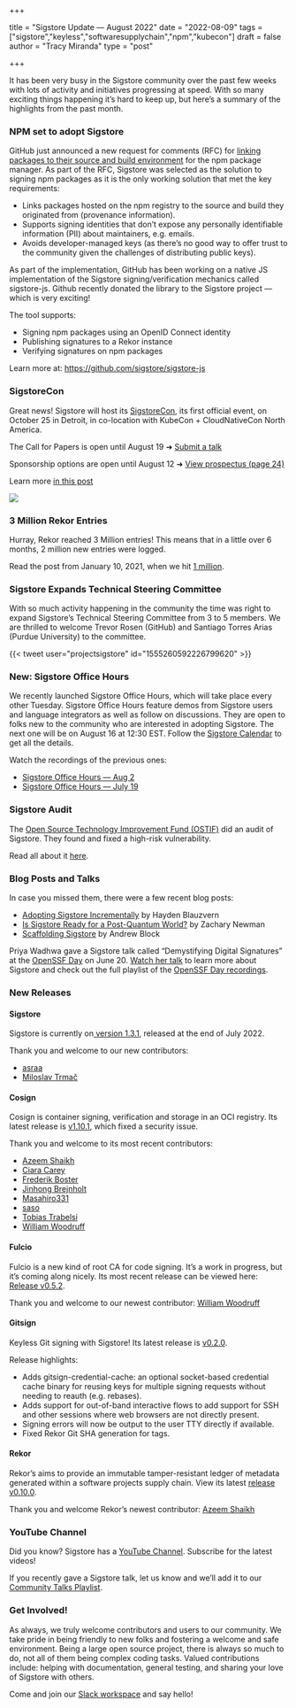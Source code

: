 +++

title = "Sigstore Update — August 2022"
date = "2022-08-09"
tags = ["sigstore","keyless","softwaresupplychain","npm","kubecon"]
draft = false
author = "Tracy Miranda"
type = "post"

+++

It has been very busy in the Sigstore community over the past few weeks with lots of activity and initiatives progressing at speed. With so many exciting things happening it’s hard to keep up, but here’s a summary of the highlights from the past month.

### NPM set to adopt Sigstore

GitHub just announced a new request for comments (RFC) for [linking packages to their source and build environment](https://github.blog/2022-08-08-new-request-for-comments-on-improving-npm-security-with-sigstore-is-now-open/) for the npm package manager. As part of the RFC, Sigstore was selected as the solution to signing npm packages as it is the only working solution that met the key requirements:

- Links packages hosted on the npm registry to the source and build they originated from (provenance information).
- Supports signing identities that don’t expose any personally identifiable information (PII) about maintainers, e.g. emails.
- Avoids developer-managed keys (as there’s no good way to offer trust to the community given the challenges of distributing public keys).

As part of the implementation, GitHub has been working on a native JS implementation of the Sigstore signing/verification mechanics called sigstore-js. Github recently donated the library to the Sigstore project — which is very exciting!

The tool supports:

- Signing npm packages using an OpenID Connect identity
- Publishing signatures to a Rekor instance
- Verifying signatures on npm packages

Learn more at: https://github.com/sigstore/sigstore-js

### SigstoreCon

Great news! Sigstore will host its [SigstoreCon](https://blog.sigstore.dev/announcing-sigstorecon-2022-dad650d83802), its first official event, on October 25 in Detroit, in co-location with KubeCon + CloudNativeCon North America.

The Call for Papers is open until August 19 ➜ [Submit a talk](https://events.linuxfoundation.org/sigstorecon-north-america/program/cfp/)

Sponsorship options are open until August 12 ➜ [View prospectus (page 24)](https://events.linuxfoundation.org/sponsor-cncf-events)

Learn more [in this post](https://blog.sigstore.dev/announcing-sigstorecon-2022-dad650d83802)

![](/images/sigstorecon.jpg)

### 3 Million Rekor Entries

Hurray, Rekor reached 3 Million entries! This means that in a little over 6 months, 2 million new entries were logged.

Read the post from January 10, 2021, when we hit [1 million](https://blog.sigstore.dev/celebrating-1-000-000-entries-in-rekor-1950b7c150df).

### Sigstore Expands Technical Steering Committee

With so much activity happening in the community the time was right to expand Sigstore’s Technical Steering Committee from 3 to 5 members. We are thrilled to welcome Trevor Rosen (GitHub) and Santiago Torres Arias (Purdue University) to the committee.

{{< tweet user="projectsigstore" id="1555260592226799620" >}}

### New: Sigstore Office Hours

We recently launched Sigstore Office Hours, which will take place every other Tuesday. Sigstore Office Hours feature demos from Sigstore users and language integrators as well as follow on discussions. They are open to folks new to the community who are interested in adopting Sigstore. The next one will be on August 16 at 12:30 EST. Follow the [Sigstore Calendar](https://t.co/RSd1uMg3sP) to get all the details.

Watch the recordings of the previous ones:

- [Sigstore Office Hours — Aug 2](https://youtu.be/xxVimHB7nwg)
- [Sigstore Office Hours — July 19](https://youtu.be/LeVS9s66nXA)

### Sigstore Audit

The [Open Source Technology Improvement Fund (OSTIF)](https://ostif.org/) did an audit of Sigstore. They found and fixed a high-risk vulnerability.

Read all about it [here](https://ostif.org/our-audit-of-sigstore-is-complete-high-risk-vulnerability-found-and-fixed/).

### Blog Posts and Talks

In case you missed them, there were a few recent blog posts:

- [Adopting Sigstore Incrementally](https://blog.sigstore.dev/adopting-sigstore-incrementally-1b56a69b8c15) by Hayden Blauzvern
- [Is Sigstore Ready for a Post-Quantum World?](https://medium.com/sigstore/is-sigstore-ready-for-a-post-quantum-world-82c9166985af) by Zachary Newman
- [Scaffolding Sigstore](https://medium.com/sigstore/scaffolding-sigstore-e893eb962f22) by Andrew Block

Priya Wadhwa gave a Sigstore talk called “Demystifying Digital Signatures” at the [OpenSSF Day](https://events.linuxfoundation.org/open-source-summit-north-america/features/openssf-day/) on June 20. [Watch her talk](https://youtu.be/KpyYVLHY8V8) to learn more about Sigstore and check out the full playlist of the [OpenSSF Day recordings](https://www.youtube.com/playlist?list=PLVl2hFL_zAh_T8vXM0gdjvfZppAPMAheA).

### New Releases

#### Sigstore

Sigstore is currently on[ version 1.3.1](https://github.com/sigstore/sigstore/releases/tag/v1.3.1), released at the end of July 2022.

Thank you and welcome to our new contributors:

- [asraa](https://github.com/asraa)
- [Miloslav Trmač](https://github.com/mtrmac)

#### Cosign

Cosign is container signing, verification and storage in an OCI registry. Its latest release is [v1.10.1](https://github.com/sigstore/cosign/releases/tag/v1.10.1), which fixed a security issue.

Thank you and welcome to its most recent contributors:

- [Azeem Shaikh](https://github.com/azeemshaikh38)
- [Ciara Carey](https://github.com/ciaracarey)
- [Frederik Boster](https://github.com/Syquel)
- [Jinhong Brejnholt](https://github.com/JBrejnholt)
- [Masahiro331](https://github.com/masahiro331)
- [saso](https://github.com/otms61)
- [Tobias Trabelsi](https://github.com/Lerentis)
- [William Woodruff](https://github.com/woodruffw)

#### Fulcio

Fulcio is a new kind of root CA for code signing. It’s a work in progress, but it’s coming along nicely. Its most recent release can be viewed here: [Release v0.5.2](https://github.com/sigstore/fulcio/releases/tag/v0.5.2).

Thank you and welcome to our newest contributor: [William Woodruff](https://github.com/woodruffw)

#### Gitsign

Keyless Git signing with Sigstore! Its latest release is [v0.2.0](https://github.com/sigstore/gitsign/releases/tag/v0.2.0).

Release highlights:

- Adds gitsign-credential-cache: an optional socket-based credential cache binary for reusing keys for multiple signing requests without needing to reauth (e.g. rebases).
- Adds support for out-of-band interactive flows to add support for SSH and other sessions where web browsers are not directly present.
- Signing errors will now be output to the user TTY directly if available.
- Fixed Rekor Git SHA generation for tags.

#### Rekor

Rekor’s aims to provide an immutable tamper-resistant ledger of metadata generated within a software projects supply chain. View its latest [release v0.10.0](https://github.com/sigstore/rekor/releases/tag/v0.10.0).

Thank you and welcome Rekor’s newest contributor: [Azeem Shaikh](https://github.com/azeemshaikh38)

### YouTube Channel

Did you know? Sigstore has a [YouTube Channel](https://www.youtube.com/channel/UCWPVc8glVGOODxsA_ep0VVw). Subscribe for the latest videos!

If you recently gave a Sigstore talk, let us know and we’ll add it to our [Community Talks Playlist](https://www.youtube.com/playlist?list=PLM6mY5TOhY1E1rqcBR93goCd0DaAiyU8f).

### Get Involved!

As always, we truly welcome contributors and users to our community. We take pride in being friendly to new folks and fostering a welcome and safe environment. Being a large open source project, there is always so much to do, not all of them being complex coding tasks. Valued contributions include: helping with documentation, general testing, and sharing your love of Sigstore with others.

Come and join our [Slack workspace](https://join.slack.com/t/sigstore/shared_invite/zt-mhs55zh0-XmY3bcfWn4XEyMqUUutbUQ) and say hello!